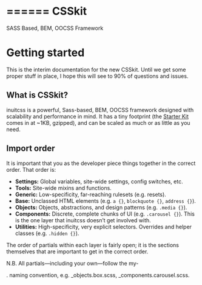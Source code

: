 ======
CSSkit
======

SASS Based, BEM, OOCSS Framework

# Getting started

This is the interim documentation for the new CSSkit. Until we get some proper
stuff in place, I hope this will see to 90% of questions and issues.

## What is CSSkit?

inuitcss is a powerful, Sass-based, BEM, OOCSS framework designed with scalability
and performance in mind. It has a tiny footprint (the [Starter
Kit]((https://github.com/inuitcss/starter-kit)) comes in at ~1KB, gzipped), and
can be scaled as much or as little as you need.

## Import order

It is important that you as the developer piece things together in the correct order. That order is:


* **Settings:** Global variables, site-wide settings, config switches, etc.
* **Tools:** Site-wide mixins and functions.
* **Generic:** Low-specificity, far-reaching rulesets (e.g. resets).
* **Base:** Unclassed HTML elements (e.g. `a {}`, `blockquote {}`, `address {}`).
* **Objects:** Objects, abstractions, and design patterns (e.g. `.media {}`).
* **Components:** Discrete, complete chunks of UI (e.g. `.carousel {}`). This is
  the one layer that inuitcss doesn’t get involved with.
* **Utilities:** High-specificity, very explicit selectors. Overrides and helper
  classes (e.g. `.hidden {}`).

The order of partials within each layer is fairly open; it is the sections themselves that are important to get in the correct order.

N.B. All partials—including your own—follow the my-<section>.<file> naming convention, e.g. _objects.box.scss, _components.carousel.scss.
